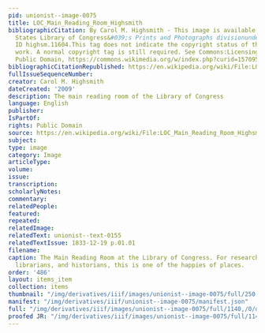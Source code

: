 ```yaml
---
pid: unionist--image-0075
title: LOC_Main_Reading_Room_Highsmith
bibliographicCitation: By Carol M. Highsmith - This image is available from the United
  States Library of Congress&#039;s Prints and Photographs divisionunder the digital
  ID highsm.11604.This tag does not indicate the copyright status of the attached
  work. A normal copyright tag is still required. See Commons:Licensing for more information.,
  Public Domain, https://commons.wikimedia.org/w/index.php?curid=15709590
bibliographicCitationRepublished: https://en.wikipedia.org/wiki/File:LOC_Main_Reading_Room_Highsmith.jpg#/media/File:LOC_Main_Reading_Room_Highsmith.jpg
fullIssueSequenceNumber: 
creator: Carol M. Highsmith
dateCreated: '2009'
description: The main reading room of the Library of Congress
language: English
publisher: 
IsPartOf: 
rights: Public Domain
source: https://en.wikipedia.org/wiki/File:LOC_Main_Reading_Room_Highsmith.jpg#/media/File:LOC_Main_Reading_Room_Highsmith.jpg
subject: 
type: image
category: Image
articleType: 
volume: 
issue: 
transcription: 
scholarlyNotes: 
commentary: 
relatedPeople: 
featured: 
repeated: 
relatedImage: 
relatedText: unionist--text-0155
relatedTextIssue: 1833-12-19 p.01.01
filename: 
caption: The Main Reading Room at the Library of Congress. For researchers, archivists,
  librarians, and historians, this is one of the happies of places.
order: '486'
layout: items_item
collection: items
thumbnail: "/img/derivatives/iiif/images/unionist--image-0075/full/250,/0/default.jpg"
manifest: "/img/derivatives/iiif/unionist--image-0075/manifest.json"
full: "/img/derivatives/iiif/images/unionist--image-0075/full/1140,/0/default.jpg"
proofed JR: "/img/derivatives/iiif/images/unionist--image-0075/full/1140,/0/default.jpg"
---
```

